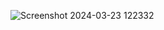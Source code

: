 ![Screenshot 2024-03-23 122332](https://github.com/Aleksandravangjeli/ZgjidhjeDetyrave/assets/152690187/03f17f50-6390-4191-81af-5690600131d5)
